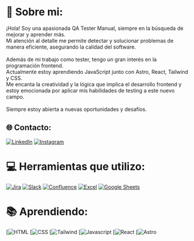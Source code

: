 # 💫 Sobre mi:
¡Hola! Soy una apasionada QA Tester Manual, siempre en la búsqueda de mejorar y aprender más. <br>Mi atención al detalle me permite detectar y solucionar problemas de manera eficiente, asegurando la calidad del software.<br><br>Además de mi trabajo como tester, tengo un gran interés en la programación frontend. <br>Actualmente estoy aprendiendo JavaScript junto con Astro, React, Tailwind y CSS. <br>Me encanta la creatividad y la lógica que implica el desarrollo frontend y estoy emocionada por aplicar mis habilidades de testing a este nuevo campo.<br><br>Siempre estoy abierta a nuevas oportunidades y desafíos.


## 🌐 Contacto:
[![LinkedIn](https://img.shields.io/badge/-LinkedIn-black.svg?style=flat-square&logo=linkedin&colorB=555)](https://www.linkedin.com/in/gabyp05/)
[![Instagram](https://img.shields.io/badge/-Instagram-black.svg?style=flat-square&logo=instagram&colorB=555)](https://www.instagram.com/gabyp05/)

# 💻 Herramientas que utilizo:
[![Jira](https://img.shields.io/badge/Jira-0052CC?style=for-the-badge&logo=jira&logoColor=white)](https://img.shields.io/badge/Jira%20Software-0052CC.svg?style=for-the-badge&logo=Jira-Software&logoColor=white)
[![Slack](https://img.shields.io/badge/Slack-4A154B?style=for-the-badge&logo=slack&logoColor=white)](https://img.shields.io/badge/Slack-4A154B.svg?style=for-the-badge&logo=Slack&logoColor=white)
[![Confluence](https://img.shields.io/badge/Confluence-172B4D?style=for-the-badge&logo=confluence&logoColor=white)](https://img.shields.io/badge/Confluence-172B4D.svg?style=for-the-badge&logo=Confluence&logoColor=white)
[![Excel](https://img.shields.io/badge/Excel-217346?style=for-the-badge&logo=microsoft-excel&logoColor=white)](https://img.shields.io/badge/Microsoft%20Excel-217346.svg?style=for-the-badge&logo=Microsoft-Excel&logoColor=white)
[![Google Sheets](https://img.shields.io/badge/Google_Sheets-34A853?style=for-the-badge&logo=google-sheets&logoColor=white)](https://img.shields.io/badge/Google%20Sheets-34A853.svg?style=for-the-badge&logo=Google-Sheets&logoColor=white)

# 📚 Aprendiendo:
[![HTML](https://img.shields.io/badge/HTML5-E34F26.svg?style=for-the-badge&logo=HTML5&logoColor=white)
[![CSS](https://img.shields.io/badge/CSS3-1572B6.svg?style=for-the-badge&logo=CSS3&logoColor=white)
[![Tailwind](https://img.shields.io/badge/Tailwind%20CSS-06B6D4.svg?style=for-the-badge&logo=Tailwind-CSS&logoColor=white)
[![Javascript](https://img.shields.io/badge/JavaScript-F7DF1E.svg?style=for-the-badge&logo=JavaScript&logoColor=black)
[![React](https://img.shields.io/badge/React-61DAFB.svg?style=for-the-badge&logo=React&logoColor=black)
[![Astro](https://img.shields.io/badge/Astro-BC52EE.svg?style=for-the-badge&logo=Astro&logoColor=white)
